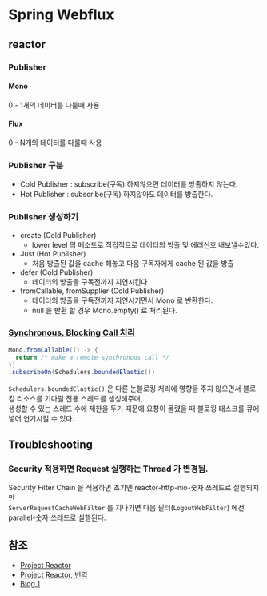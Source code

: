 # Spring Webflux

## reactor

### Publisher

#### Mono

0 - 1개의 데이터를 다룰때 사용

#### Flux

0 - N개의 데이터를 다룰때 사용

### Publisher 구분

- Cold Publisher : subscribe(구독) 하지않으면 데이터를 방출하지 않는다.
- Hot Publisher : subscribe(구독) 하지않아도 데이터를 방출한다.

### Publisher 생성하기

- create (Cold Publisher)
  - lower level 의 메소드로 직접적으로 데이터의 방출 및 에러신호 내보낼수있다.
- Just (Hot Publisher)
  - 처음 방출된 값을 cache 해놓고 다음 구독자에게 cache 된 값을 방출
- defer (Cold Publisher)
  - 데이터의 방출을 구독전까지 지연시킨다.
- fromCallable, fromSupplier (Cold Publisher)
  - 데이터의 방출을 구독전까지 지연시키면서 Mono 로 반환한다.
  - null 을 반환 할 경우 Mono.empty() 로 처리된다. 

### [Synchronous, Blocking Call 처리](https://projectreactor.io/docs/core/release/reference/#faq.wrap-blocking)

```java
Mono.fromCallable(() -> {
  return /* make a remote synchronous call */
})
.subscribeOn(Schedulers.boundedElastic())
```

`Schedulers.boundedElastic()` 은 다른 논블로킹 처리에 영향을 주지 않으면서 블로킹 리소스를 기다릴 전용 스레드를 생성해주며,   
생성할 수 있는 스레드 수에 제한을 두기 때문에 요청이 몰렸을 때 블로킹 태스크를 큐에 넣어 연기시킬 수 있다.

## Troubleshooting

### Security 적용하면 Request 실행하는 Thread 가 변경됨.

Security Filter Chain 을 적용하면 초기엔 reactor-http-nio-숫자 쓰레드로 실행되지만  
`ServerRequestCacheWebFilter` 를 지나가면 다음 필터(`LogoutWebFilter`) 에선 parallel-숫자 쓰레드로 실행된다. 


## 참조

- [Project Reactor](https://projectreactor.io/docs/core/release/reference/)
- [Project Reactor, 번역](https://godekdls.github.io/Reactor%20Core/contents/)
- [Blog 1](https://tries1.github.io/spring/2020/01/28/spring_webflux_1.html)
